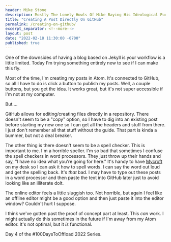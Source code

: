 ```yaml
---
header: Mike Stone
description: Mostly The Lonely Howls Of Mike Baying His Ideological Purity At The Moon
title: "Creating A Post Directly On GitHub"
permalink: /creating-on-github/
excerpt_separator: <!--more-->
layout: post
date: "2022-02-18 11:30:00 -0700"
published: true
---
```


One of the downsides of having a blog based on Jekyll is your workflow is a little limited. Today I'm trying something entirely new to see if I can make this fly.

<!--more-->

Most of the time, I'm creating my posts in Atom. It's connected to GitHub, so all I have to do is click a button to publish my posts. Well, a couple buttons, but you get the idea. It works great, but it's not super accessible if I'm not at my computer.

But....

GitHub allows for editing/creating files directly in a repository. There doesn't seem to be a "copy" option, so I have to dig into an existing post before starting my new one so I can get all the headers and stuff from there. I just don't remember all that stuff without the guide. That part is kinda a bummer, but not a deal breaker.

The other thing is there doesn't seem to be a spell checker. This is important to me. I'm a horrible speller. I'm so bad that sometimes I confuse the spell checkers in word processors. They just throw up their hands and say, "I have no idea what you're going for here." It's handy to have [Mycroft](https://mycroft.ai) on my desk so I can ask it how to spell words. I can say the word out loud and get the spelling back. It's _that_ bad. I may have to type out these posts in a word processor and then paste the text into GitHub later just to avoid looking like an illiterate dolt.

The online editor feels a little sluggish too. Not horrible, but again I feel like an offline editor might be a good option and then just paste it into the editor window? Couldn't hurt I suppose.

I think we've gotten past the proof of concept part at least. This _can_ work. I might actually do this sometimes in the future if I'm away from my Atom editor. It's not optimal, but it _is_ functional.

Day 4 of the #100DaysToOffload 2022 Series.
